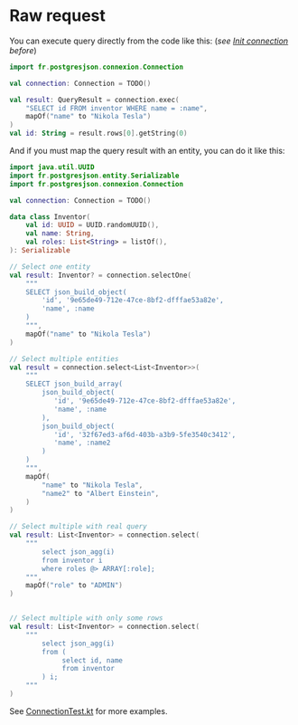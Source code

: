 # Raw request
You can execute query directly from the code like this:
(*see [Init connection](./init-connection.md) before*)

```kotlin
import fr.postgresjson.connexion.Connection

val connection: Connection = TODO()

val result: QueryResult = connection.exec(
    "SELECT id FROM inventor WHERE name = :name",
    mapOf("name" to "Nikola Tesla")
)
val id: String = result.rows[0].getString(0)
```

And if you must map the query result with an entity, you can do it like this:
```kotlin
import java.util.UUID
import fr.postgresjson.entity.Serializable
import fr.postgresjson.connexion.Connection

val connection: Connection = TODO()

data class Inventor(
    val id: UUID = UUID.randomUUID(),
    val name: String,
    val roles: List<String> = listOf(),
): Serializable

// Select one entity
val result: Inventor? = connection.selectOne(
    """
    SELECT json_build_object(
        'id', '9e65de49-712e-47ce-8bf2-dfffae53a82e', 
        'name', :name
    )
    """,
    mapOf("name" to "Nikola Tesla")
)

// Select multiple entities
val result = connection.select<List<Inventor>>(
    """
    SELECT json_build_array(
        json_build_object(
           'id', '9e65de49-712e-47ce-8bf2-dfffae53a82e',
           'name', :name
        ),
        json_build_object(
           'id', '32f67ed3-af6d-403b-a3b9-5fe3540c3412',
           'name', :name2
        )
    )
    """,
    mapOf(
        "name" to "Nikola Tesla",
        "name2" to "Albert Einstein",
    )
)

// Select multiple with real query
val result: List<Inventor> = connection.select(
    """
        select json_agg(i)
        from inventor i
        where roles @> ARRAY[:role];
    """,
    mapOf("role" to "ADMIN")
)


// Select multiple with only some rows
val result: List<Inventor> = connection.select(
    """
        select json_agg(i)
        from (
             select id, name
             from inventor
        ) i;
    """
)
```


See [ConnectionTest.kt](/src/test/kotlin/fr/postgresjson/ConnectionTest.kt) for more examples.